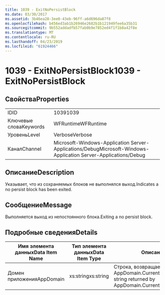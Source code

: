 ```yaml
---
title: 1039 - ExitNoPersistBlock
ms.date: 03/30/2017
ms.assetid: 3b46ea28-3ee0-43eb-96ff-a6d696da87f8
ms.openlocfilehash: b456ed3ab1b26946e2682b1b121949fee6a35b31
ms.sourcegitcommit: 9b552addadfb57fab0b9e7852ed4f1f1b8a42f8e
ms.translationtype: MT
ms.contentlocale: ru-RU
ms.lasthandoff: 04/23/2019
ms.locfileid: "61924466"
---
```

# <a name="1039---exitnopersistblock"></a><span data-ttu-id="520d9-102">1039 - ExitNoPersistBlock</span><span class="sxs-lookup"><span data-stu-id="520d9-102">1039 - ExitNoPersistBlock</span></span>
## <a name="properties"></a><span data-ttu-id="520d9-103">Свойства</span><span class="sxs-lookup"><span data-stu-id="520d9-103">Properties</span></span>  
  
|||  
|-|-|  
|<span data-ttu-id="520d9-104">ID</span><span class="sxs-lookup"><span data-stu-id="520d9-104">ID</span></span>|<span data-ttu-id="520d9-105">1039</span><span class="sxs-lookup"><span data-stu-id="520d9-105">1039</span></span>|  
|<span data-ttu-id="520d9-106">Ключевые слова</span><span class="sxs-lookup"><span data-stu-id="520d9-106">Keywords</span></span>|<span data-ttu-id="520d9-107">WFRuntime</span><span class="sxs-lookup"><span data-stu-id="520d9-107">WFRuntime</span></span>|  
|<span data-ttu-id="520d9-108">Уровень</span><span class="sxs-lookup"><span data-stu-id="520d9-108">Level</span></span>|<span data-ttu-id="520d9-109">Verbose</span><span class="sxs-lookup"><span data-stu-id="520d9-109">Verbose</span></span>|  
|<span data-ttu-id="520d9-110">Канал</span><span class="sxs-lookup"><span data-stu-id="520d9-110">Channel</span></span>|<span data-ttu-id="520d9-111">Microsoft-Windows-Application Server-Applications/Debug</span><span class="sxs-lookup"><span data-stu-id="520d9-111">Microsoft-Windows-Application Server-Applications/Debug</span></span>|  
  
## <a name="description"></a><span data-ttu-id="520d9-112">Описание</span><span class="sxs-lookup"><span data-stu-id="520d9-112">Description</span></span>  
 <span data-ttu-id="520d9-113">Указывает, что из сохраняемых блоков не выполнялся выход.</span><span class="sxs-lookup"><span data-stu-id="520d9-113">Indicates a no persist block has been exited.</span></span>  
  
## <a name="message"></a><span data-ttu-id="520d9-114">Сообщение</span><span class="sxs-lookup"><span data-stu-id="520d9-114">Message</span></span>  
 <span data-ttu-id="520d9-115">Выполняется выход из непостоянного блока.</span><span class="sxs-lookup"><span data-stu-id="520d9-115">Exiting a no persist block.</span></span>  
  
## <a name="details"></a><span data-ttu-id="520d9-116">Подробные сведения</span><span class="sxs-lookup"><span data-stu-id="520d9-116">Details</span></span>  
  
|<span data-ttu-id="520d9-117">Имя элемента данных</span><span class="sxs-lookup"><span data-stu-id="520d9-117">Data Item Name</span></span>|<span data-ttu-id="520d9-118">Тип элемента данных</span><span class="sxs-lookup"><span data-stu-id="520d9-118">Data Item Type</span></span>|<span data-ttu-id="520d9-119">Описание</span><span class="sxs-lookup"><span data-stu-id="520d9-119">Description</span></span>|  
|--------------------|--------------------|-----------------|  
|<span data-ttu-id="520d9-120">Домен приложения</span><span class="sxs-lookup"><span data-stu-id="520d9-120">AppDomain</span></span>|<span data-ttu-id="520d9-121">xs:string</span><span class="sxs-lookup"><span data-stu-id="520d9-121">xs:string</span></span>|<span data-ttu-id="520d9-122">Строка, возвращаемая AppDomain.CurrentDomain.FriendlyName.</span><span class="sxs-lookup"><span data-stu-id="520d9-122">The string returned by AppDomain.CurrentDomain.FriendlyName.</span></span>|
